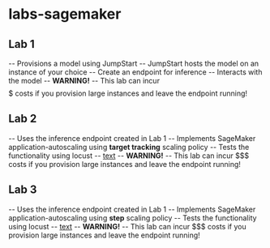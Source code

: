 # labs-sagemaker
## Lab 1
-- Provisions a model using JumpStart
-- JumpStart hosts the model on an instance of your choice
-- Create an endpoint for inference
-- Interacts with the model
-- **WARNING!**
  -- This lab can incur $$$$$ costs if you provision large instances and leave the endpoint running!

## Lab 2
-- Uses the inference endpoint created in Lab 1
-- Implements SageMaker application-autoscaling using **target tracking** scaling policy
-- Tests the functionality using locust
  -- [text](https://docs.locust.io/en/stable/)
-- **WARNING!**
  -- This lab can incur $$$ costs if you provision large instances and leave the endpoint running!


## Lab 3
-- Uses the inference endpoint created in Lab 1
-- Implements SageMaker application-autoscaling using **step** scaling policy
-- Tests the functionality using locust
  -- [text](https://docs.locust.io/en/stable/)
-- **WARNING!**
  -- This lab can incur $$$ costs if you provision large instances and leave the endpoint running!